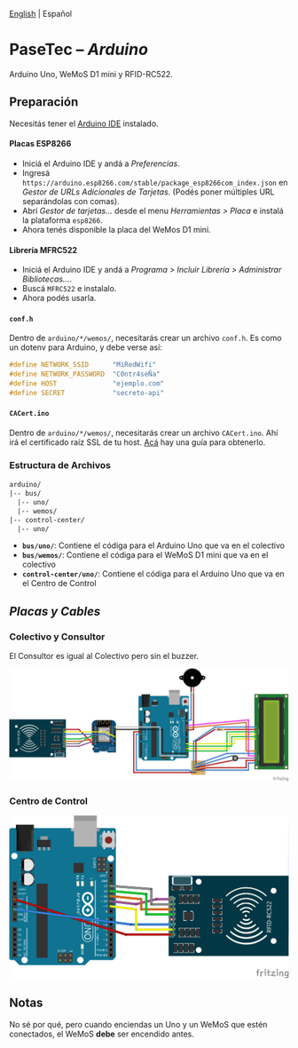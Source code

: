 [English](README.md) | Español

# PaseTec – _Arduino_

Arduino Uno, WeMoS D1 mini y RFID-RC522.

## Preparación

Necesitás tener el [Arduino IDE](https://www.arduino.cc/en/main/software) instalado.

#### Placas ESP8266

- Iniciá el Arduino IDE y andá a _Preferencias_.
- Ingresá `https://arduino.esp8266.com/stable/package_esp8266com_index.json` en _Gestor de URLs Adicionales de Tarjetas_. (Podés poner múltiples URL separándolas con comas).
- Abrí _Gestor de tarjetas..._ desde el  menu _Herramientas > Placa_ e instalá la plataforma `esp8266`.
- Ahora tenés disponible la placa del WeMos D1 mini.

#### Librería MFRC522

- Iniciá el Arduino IDE y andá a _Programa > Incluir Librería > Administrar Bibliotecas..._.
- Buscá `MFRC522` e instalalo.
- Ahora podés usarla.

#### `conf.h`

Dentro de `arduino/*/wemos/`, necesitarás crear un archivo `conf.h`. Es como un dotenv para Arduino, y debe verse así:

```c++
#define NETWORK_SSID      "MiRedWifi"
#define NETWORK_PASSWORD  "C0ntr4seÑa"
#define HOST              "ejemplo.com"
#define SECRET            "secreto-api"
```

#### `CACert.ino`

Dentro de `arduino/*/wemos/`, necesitarás crear un archivo `CACert.ino`. Ahí irá el certificado raíz SSL de tu host. [Acá](.get_cacert/GET_CACERT.es.md) hay una guía para obtenerlo.

### Estructura de Archivos

```
arduino/
|-- bus/
  |-- uno/
  |-- wemos/
|-- control-center/
  |-- uno/
```

- **`bus/uno/`**: Contiene el códiga para el Arduino Uno que va en el colectivo
- **`bus/wemos/`**: Contiene el códiga para el WeMoS D1 mini que va en el colectivo
- **`control-center/uno/`**: Contiene el códiga para el Arduino Uno que va en el Centro de Control

## _Placas y Cables_

### Colectivo y Consultor

El Consultor es igual al Colectivo pero sin el buzzer.

![Colectivo](bus/bus.png)

### Centro de Control

![Centro de Control](control-center/control-center.png)

## Notas

No sé por qué, pero cuando enciendas un Uno y un WeMoS que estén conectados, el WeMoS **debe** ser encendido antes.